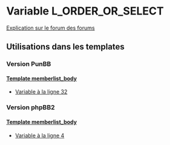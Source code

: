 # Variable L_ORDER_OR_SELECT
[Explication sur le forum des forums](http://forum.forumactif.com/t294113-listing-des-variables#L_ORDER_OR_SELECT)

## Utilisations dans les templates

### Version PunBB

#### [Template memberlist_body](punbb/memberlist_body.md)
* [Variable à la ligne 32](../punbb/memberlist_body.tpl#L32)

### Version phpBB2

#### [Template memberlist_body](subsilver/memberlist_body.md)
* [Variable à la ligne 4](../subsilver/memberlist_body.tpl#L4)